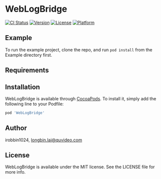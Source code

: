 # WebLogBridge

[![CI Status](https://img.shields.io/travis/irobbin1024/WebLogBridge.svg?style=flat)](https://travis-ci.org/irobbin1024/WebLogBridge)
[![Version](https://img.shields.io/cocoapods/v/WebLogBridge.svg?style=flat)](https://cocoapods.org/pods/WebLogBridge)
[![License](https://img.shields.io/cocoapods/l/WebLogBridge.svg?style=flat)](https://cocoapods.org/pods/WebLogBridge)
[![Platform](https://img.shields.io/cocoapods/p/WebLogBridge.svg?style=flat)](https://cocoapods.org/pods/WebLogBridge)

## Example

To run the example project, clone the repo, and run `pod install` from the Example directory first.

## Requirements

## Installation

WebLogBridge is available through [CocoaPods](https://cocoapods.org). To install
it, simply add the following line to your Podfile:

```ruby
pod 'WebLogBridge'
```

## Author

irobbin1024, longbin.lai@quvideo.com

## License

WebLogBridge is available under the MIT license. See the LICENSE file for more info.
